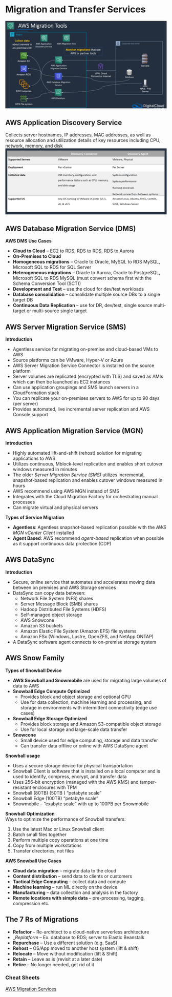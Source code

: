 # Migration and Transfer Services
![](slides/aws-migration-tools.png)

## AWS Application Discovery Service
Collects server hostnames, IP addresses, MAC addresses, as well as resource allocation and utilization details of key resources including CPU, network, memory, and disk
![](slides/agent-vs-agentless-discovery.png)  

## AWS Database Migration Service (DMS)
__AWS DMS Use Cases__
* __Cloud to Cloud__ – EC2 to RDS, RDS to RDS, RDS to Aurora
* __On-Premises to Cloud__
* __Homogeneous migrations__ – Oracle to Oracle, MySQL to RDS MySQL, Microsoft SQL to RDS for SQL Server
* __Heterogeneous migrations__ – Oracle to Aurora, Oracle to PostgreSQL, Microsoft SQL to RDS MySQL (must convert schema first with the Schema Conversion Tool (SCT))
* __Development and Test__ – use the cloud for dev/test workloads
* __Database consolidation__ – consolidate multiple source DBs to a single target DB
* __Continuous Data Replication__ – use for DR, dev/test, single source multi-target or multi-source single target

## AWS Server Migration Service (SMS)
__Introduction__  
* Agentless service for migrating on-premise and cloud-based VMs to AWS
* Source platforms can be VMware, Hyper-V or Azure
* AWS Server Migration Service Connector is installed on the source platform
* Server volumes are replicated (encrypted with TLS) and saved as AMIs which can then be launched as EC2 instances
* Can use application groupings and SMS launch servers in a CloudFormation stack
* You can replicate your on-premises servers to AWS for up to 90 days (per server)
* Provides automated, live incremental server replication and AWS Console support

## AWS Application Migration Service (MGN)
__Introduction__
* Highly automated lift-and-shift (rehost) solution for migrating applications to AWS
* Utilizes continuous, Mblock-level replication and enables short cutover windows measured in minutes
* The older _Server Migration Service (SMS)_ utilizes incremental, snapshot-based replication and enables cutover windows measured in hours
* AWS recommend using AWS MGN instead of SMS
* Integrates with the Cloud Migration Factory for orchestrating manual processes
* Can migrate virtual and physical servers

__Types of Service Migration__
* __Agentless__: Agentless snapshot-based replication possible with the _AWS MGN vCenter Client_ installed
* __Agent Based__: AWS recommend _agent-based_ replication when possible as it support continuous data protection (CDP)

## AWS DataSync
__Introduction__  
* Secure, online service that automates and accelerates moving data between on premises and AWS Storage services
* DataSync can copy data between:
  - Network File System (NFS) shares
  - Server Message Block (SMB) shares
  - Hadoop Distributed File Systems (HDFS)
  - Self-managed object storage
  - AWS Snowcone
  - Amazon S3 buckets
  - Amazon Elastic File System (Amazon EFS) file systems
  - Amazon FSx (Windows, Lustre, OpenZFS, and NetApp ONTAP)
* A DataSync software agent connects to on-premise storage system

## AWS Snow Family
__Types of Snowball Device__  
* __AWS Snowball and Snowmobile__ are used for migrating large volumes of data to AWS
* __Snowball Edge Compute Optimized__
  - Provides block and object storage and optional GPU
  - Use for data collection, machine learning and processing, and storage in environments with intermittent connectivity (edge use cases)
* __Snowball Edge Storage Optimized__
  - Provides block storage and Amazon S3-compatible object storage
  - Use for local storage and large-scale data transfer
* __Snowcone__  
  -  Small device used for edge computing, storage and data transfer
  - Can transfer data offline or online with AWS DataSync agent

__Snowball usage__  
* Uses a secure storage device for physical transportation
* Snowball Client is software that is installed on a local computer and is used to identify, compress, encrypt, and transfer data
* Uses 256-bit encryption (managed with the AWS KMS) and tamper-resistant enclosures with TPM
* Snowball (80TB) (50TB ) “petabyte scale”
* Snowball Edge (100TB) “petabyte scale”
* Snowmobile – “exabyte scale” with up to 100PB per Snowmobile

__Snowball Optimization__  
Ways to optimize the performance of Snowball transfers:
1. Use the latest Mac or Linux Snowball client
2. Batch small files together
3. Perform multiple copy operations at one time
4. Copy from multiple workstations
5. Transfer directories, not files

__AWS Snowball Use Cases__  
* __Cloud data migration__ – migrate data to the cloud
* __Content distribution__ – send data to clients or customers
* __Tactical Edge Computing__ – collect data and compute
* __Machine learning__ – run ML directly on the device
* __Manufacturing__ – data collection and analysis in the factory
* __Remote locations with simple data__ – pre-processing, tagging, compression etc.

## The 7 Rs of Migrations
* __Refactor__ – Re-architect to a cloud-native serverless architecture
* __Replatform_ – Ex. database to RDS; server to Elastic Beanstalk
* __Repurchase__ – Use a different solution (e.g. SaaS)
* __Rehost__ – OS/App moved to another host system (lift & shift)
* __Relocate__ – Move without modification (lift & Shift)
* __Retain__ – Leave as is (revisit at a later date)
* __Retire__ – No longer needed, get rid of it

### Cheat Sheets
[AWS Migration Services](https://digitalcloud.training/aws-migration-services/)  
